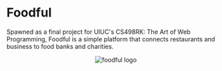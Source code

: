# Foodful

Spawned as a final project for UIUC's CS498RK: The Art of Web Programming, Foodful is a simple platform that connects restaurants and business to food banks and charities.

<p align="center">
  <img src="https://cloud.githubusercontent.com/assets/8813763/20730882/7c6e3346-b64d-11e6-8e6c-ab027848d864.png?raw=true" alt="foodful logo"/>
</p>

